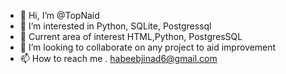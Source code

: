 - 👋 Hi, I’m @TopNaid
- 👀 I’m interested in Python, SQLite, Postgressql
- 🌱 Current area of interest HTML,Python, PostgresSQL
- 💞️ I’m looking to collaborate on any project to aid improvement
- 📫 How to reach me . habeebjinad6@gmail.com


<!---
TopNaid is a ✨ special ✨ repository because its `README.md` (this file) appears on your GitHub profile.
You can click the Preview link to take a look at your changes.
--->
